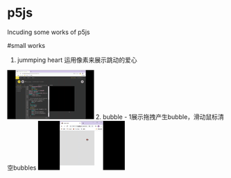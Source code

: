 # p5js
Incuding some  works of p5js

#small works
1. jummping heart
运用像素来展示跳动的爱心
<img src="https://github.com/mskzj/p5js/blob/master/jummping_heart/jumming%20heart.gif" alt="show" />
2. bubble
- 1展示拖拽产生bubble，滑动鼠标清空bubbles
<img src="https://github.com/mskzj/p5js/blob/master/bubble/bubble1.gif" alt="show" />
